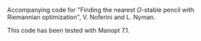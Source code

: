 Accompanying code for "Finding the nearest $\Omega$-stable pencil with Riemannian optimization", V. Noferini and L. Nyman.

This code has been tested with Manopt 7.1.
